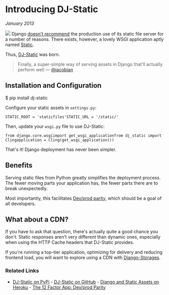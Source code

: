 # Introducing DJ-Static
*January 2013*





 ![](https://images.squarespace-cdn.com/content/v1/665498111876725f7613f1e6/1719666514042-8LZBGIPDISPSA4D30E0C/cdc6c-img.jpg) Django [doesn't recommend](https://docs.djangoproject.com/en/1.5/howto/static-files/#admonition-serving-the-files) the production use of its static file server for a number of reasons. There exists, however, a lovely WSGI application aptly named [Static](http://lukearno.com/projects/static/).

 Thus, [DJ\-Static](https://github.com/kennethreitz/dj-static) was born.


> Finally, a super\-simple way of serving assets in Django that’ll actually perform well — [@jacobian](https://twitter.com/jacobian/status/356754168075128833)

 ## Installation and Configuration

 $ pip install dj\-static

 Configure your static assets in `settings.py`:


```
STATIC_ROOT = 'staticfiles'STATIC_URL = '/static/'
```
 Then, update your `wsgi.py` file to use DJ\-Static:


```
from django.core.wsgiimport get_wsgi_applicationfrom dj_static import Clingapplication = Cling(get_wsgi_application())
```
 That's it! Django deployment has never been simpler.

 ## Benefits

 Serving static files from Python greatly simplifies the deployment process. The fewer moving parts your application has, the fewer parts there are to break unexpectedly.

 Most importantly, this facilitates [Dev/prod parity](http://12factor.net/dev-prod-parity), which should be a goal of all developers.

 ## What about a CDN?

 If you have to ask that question, there's actually quite a good chance you don't. Static responses aren't very different than dynamic ones, especially when using the HTTP Cache headers that DJ\-Static provides.

 If you're running a top\-tier application, optimizing for delivery and reducing frontend load, you will want to explore using a CDN with [Django\-Storages](http://django-storages.readthedocs.org/en/latest/).

 ### Related Links

 * [DJ\-Static on PyPi](https://pypi.python.org/pypi/dj-static) \- [DJ\-Static on GitHub](https://github.com/kennethreitz/dj-static) \- [Django and Static Assets on Heroku](https://devcenter.heroku.com/articles/django-assets) \- [The 12 Factor App: Dev/prod Parity](http://12factor.net/dev-prod-parity)

